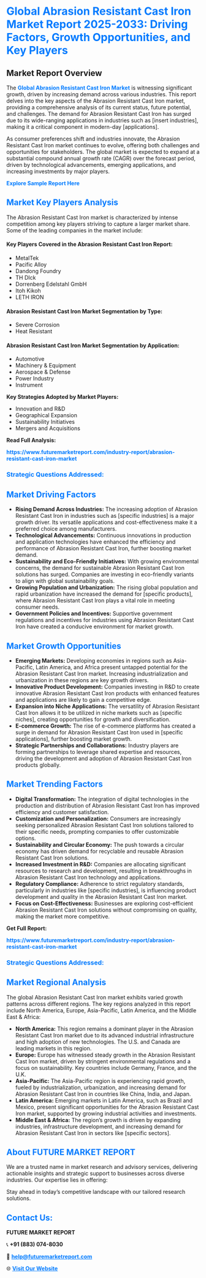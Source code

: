 <h1 style="color: #007BFF;">Global Abrasion Resistant Cast Iron Market Report 2025-2033: Driving Factors, Growth Opportunities, and Key Players</h1>

<section id="overview">
<h2>Market Report Overview</h2>
<p>The <a href="https://www.futuremarketreport.com/industry-report/abrasion-resistant-cast-iron-market" style="color: #007BFF; text-decoration: none;"><strong>Global Abrasion Resistant Cast Iron Market</strong></a> is witnessing significant growth, driven by increasing demand across various industries. This report delves into the key aspects of the Abrasion Resistant Cast Iron market, providing a comprehensive analysis of its current status, future potential, and challenges. The demand for Abrasion Resistant Cast Iron has surged due to its wide-ranging applications in industries such as [insert industries], making it a critical component in modern-day [applications].</p>
<p>As consumer preferences shift and industries innovate, the Abrasion Resistant Cast Iron market continues to evolve, offering both challenges and opportunities for stakeholders. The global market is expected to expand at a substantial compound annual growth rate (CAGR) over the forecast period, driven by technological advancements, emerging applications, and increasing investments by major players.</p>
</section>

<section id="overview">
<p><a href="https://www.futuremarketreport.com/request-sample/reportId=60418" style="color: #007BFF; text-decoration: none;"><strong>Explore Sample Report Here</strong></a></p>
</section>

<section id="key-players">
<h2 style="color: #007BFF;">Market Key Players Analysis</h2>
<p>The Abrasion Resistant Cast Iron market is characterized by intense competition among key players striving to capture a larger market share. Some of the leading companies in the market include:</p>
<h4>Key Players Covered in the Abrasion Resistant Cast Iron Report:</h4>
<ul><li>MetalTek</li><li>Pacific Alloy</li><li>Dandong Foundry</li><li>TH DIck</li><li>Dorrenberg Edelstahl GmbH</li><li>Itoh Kikoh</li><li>LETH IRON</li></ul>
<h4>Abrasion Resistant Cast Iron Market Segmentation by Type:</h4>
<ul><li>Severe Corrosion</li><li>Heat Resistant</li></ul>

<h4>Abrasion Resistant Cast Iron Market Segmentation by Application:</h4>
<ul><li>Automotive</li><li>Machinery &amp; Equipment</li><li>Aerospace &amp; Defense</li><li>Power Industry</li><li>Instrument</li></ul>
<p><strong>Key Strategies Adopted by Market Players:</strong></p>
<ul>
<li>Innovation and R&D</li>
<li>Geographical Expansion</li>
<li>Sustainability Initiatives</li>
<li>Mergers and Acquisitions</li>
</ul>
</section>

<section>
<p><strong>Read Full Analysis: </strong></p><a href="https://www.futuremarketreport.com/industry-report/abrasion-resistant-cast-iron-market" style="color: #007BFF; text-decoration: none;"><strong>https://www.futuremarketreport.com/industry-report/abrasion-resistant-cast-iron-market</strong></a>
<h3 style="color: #007BFF;">Strategic Questions Addressed:</h3>
</section>

<section id="driving-factors">
<h2 style="color: #007BFF;">Market Driving Factors</h2>
<ul>
<li><strong>Rising Demand Across Industries:</strong> The increasing adoption of Abrasion Resistant Cast Iron in industries such as [specific industries] is a major growth driver. Its versatile applications and cost-effectiveness make it a preferred choice among manufacturers.</li>
<li><strong>Technological Advancements:</strong> Continuous innovations in production and application technologies have enhanced the efficiency and performance of Abrasion Resistant Cast Iron, further boosting market demand.</li>
<li><strong>Sustainability and Eco-Friendly Initiatives:</strong> With growing environmental concerns, the demand for sustainable Abrasion Resistant Cast Iron solutions has surged. Companies are investing in eco-friendly variants to align with global sustainability goals.</li>
<li><strong>Growing Population and Urbanization:</strong> The rising global population and rapid urbanization have increased the demand for [specific products], where Abrasion Resistant Cast Iron plays a vital role in meeting consumer needs.</li>
<li><strong>Government Policies and Incentives:</strong> Supportive government regulations and incentives for industries using Abrasion Resistant Cast Iron have created a conducive environment for market growth.</li>
</ul>
</section>

<section id="growth-opportunities">
<h2 style="color: #007BFF;">Market Growth Opportunities</h2>
<ul>
<li><strong>Emerging Markets:</strong> Developing economies in regions such as Asia-Pacific, Latin America, and Africa present untapped potential for the Abrasion Resistant Cast Iron market. Increasing industrialization and urbanization in these regions are key growth drivers.</li>
<li><strong>Innovative Product Development:</strong> Companies investing in R&D to create innovative Abrasion Resistant Cast Iron products with enhanced features and applications are likely to gain a competitive edge.</li>
<li><strong>Expansion into Niche Applications:</strong> The versatility of Abrasion Resistant Cast Iron allows it to be utilized in niche markets such as [specific niches], creating opportunities for growth and diversification.</li>
<li><strong>E-commerce Growth:</strong> The rise of e-commerce platforms has created a surge in demand for Abrasion Resistant Cast Iron used in [specific applications], further boosting market growth.</li>
<li><strong>Strategic Partnerships and Collaborations:</strong> Industry players are forming partnerships to leverage shared expertise and resources, driving the development and adoption of Abrasion Resistant Cast Iron products globally.</li>
</ul>
</section>

<section id="trending-factors">
<h2 style="color: #007BFF;">Market Trending Factors</h2>
<ul>
<li><strong>Digital Transformation:</strong> The integration of digital technologies in the production and distribution of Abrasion Resistant Cast Iron has improved efficiency and customer satisfaction.</li>
<li><strong>Customization and Personalization:</strong> Consumers are increasingly seeking personalized Abrasion Resistant Cast Iron solutions tailored to their specific needs, prompting companies to offer customizable options.</li>
<li><strong>Sustainability and Circular Economy:</strong> The push towards a circular economy has driven demand for recyclable and reusable Abrasion Resistant Cast Iron solutions.</li>
<li><strong>Increased Investment in R&D:</strong> Companies are allocating significant resources to research and development, resulting in breakthroughs in Abrasion Resistant Cast Iron technology and applications.</li>
<li><strong>Regulatory Compliance:</strong> Adherence to strict regulatory standards, particularly in industries like [specific industries], is influencing product development and quality in the Abrasion Resistant Cast Iron market.</li>
<li><strong>Focus on Cost-Effectiveness:</strong> Businesses are exploring cost-efficient Abrasion Resistant Cast Iron solutions without compromising on quality, making the market more competitive.</li>
</ul>
</section>

<section>
<p><strong>Get Full Report: </strong></p><a href="https://www.futuremarketreport.com/industry-report/abrasion-resistant-cast-iron-market" style="color: #007BFF; text-decoration: none;"><strong>https://www.futuremarketreport.com/industry-report/abrasion-resistant-cast-iron-market</strong></a>
<h3 style="color: #007BFF;">Strategic Questions Addressed:</h3>
</section>


<section id="regional-analysis">
<h2 style="color: #007BFF;">Market Regional Analysis</h2>
<p>The global Abrasion Resistant Cast Iron market exhibits varied growth patterns across different regions. The key regions analyzed in this report include North America, Europe, Asia-Pacific, Latin America, and the Middle East & Africa:</p>
<ul>
<li><strong>North America:</strong> This region remains a dominant player in the Abrasion Resistant Cast Iron market due to its advanced industrial infrastructure and high adoption of new technologies. The U.S. and Canada are leading markets in this region.</li>
<li><strong>Europe:</strong> Europe has witnessed steady growth in the Abrasion Resistant Cast Iron market, driven by stringent environmental regulations and a focus on sustainability. Key countries include Germany, France, and the U.K.</li>
<li><strong>Asia-Pacific:</strong> The Asia-Pacific region is experiencing rapid growth, fueled by industrialization, urbanization, and increasing demand for Abrasion Resistant Cast Iron in countries like China, India, and Japan.</li>
<li><strong>Latin America:</strong> Emerging markets in Latin America, such as Brazil and Mexico, present significant opportunities for the Abrasion Resistant Cast Iron market, supported by growing industrial activities and investments.</li>
<li><strong>Middle East & Africa:</strong> The region’s growth is driven by expanding industries, infrastructure development, and increasing demand for Abrasion Resistant Cast Iron in sectors like [specific sectors].</li>
</ul>
</section>

<footer>
<h2 style="color: #007BFF;">About FUTURE MARKET REPORT</h2>
<p>We are a trusted name in market research and advisory services, delivering actionable insights and strategic support to businesses across diverse industries. Our expertise lies in offering:</p>

<p>Stay ahead in today’s competitive landscape with our tailored research solutions.</p>

<h2 style="color: #007BFF;">Contact Us:</h2>
<p><strong>FUTURE MARKET REPORT</strong></p>
<p>📞 <strong>+91 (883) 074-8030</strong></p>
<p>📧 <strong><a href="mailto:help@futuremarketreport.com" style="color: #007BFF;">help@futuremarketreport.com</a></strong></p>
<p>🌐 <strong><a href="https://www.futuremarketreport.com/" style="color: #007BFF;">Visit Our Website</a></strong></p>
</footer>